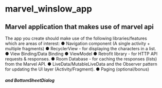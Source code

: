 # marvel_winslow_app
## Marvel application that makes use of marvel api
The app you create should make use of the following libraries/features
which are areas of interest:
● Navigation component (A single activity + multiple fragments)
● RecyclerView - for displaying the characters in a list.
● View Binding/Data Binding
● ViewModel
● Retrofit library - for HTTP API requests & responses.
● Room Database - for caching the responses (lists) from the Marvel API.
● LiveData/MutableLiveData and the Observer pattern for updating the UI layer
(Activity/Fragment).
● Paging (optional/bonus)
##### and  BottomSheetDialog
